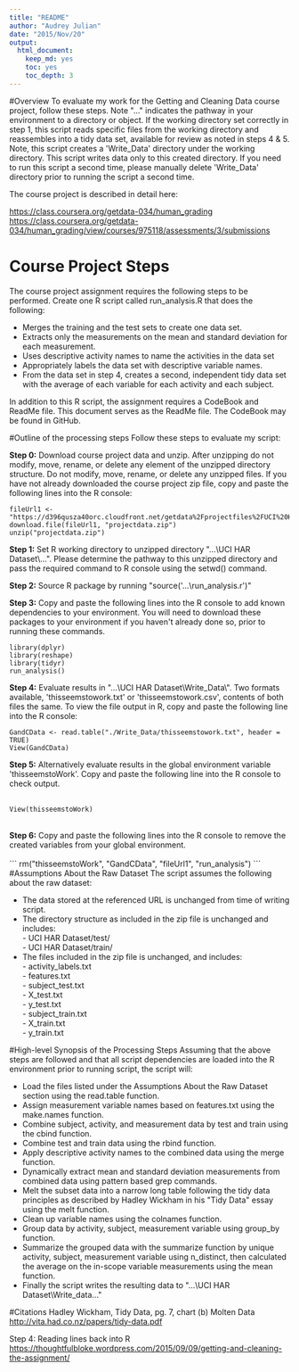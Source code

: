 ```yaml
---
title: "README"
author: "Audrey Julian"
date: "2015/Nov/20"
output:
  html_document:
    keep_md: yes
    toc: yes
    toc_depth: 3
---
```


#Overview
To evaluate my work for the Getting and Cleaning Data course project, follow
these steps. Note "..." indicates the pathway in your environment to a directory
or object. If the working directory set correctly in step 1, this script reads
specific files from the working directory and reassembles into a tidy data set,
available for review as noted in steps 4 & 5. Note, this script creates a 
'Write_Data' directory under the working directory. This script writes data only
to this created directory. If you need to run this script a second time, please
manually delete 'Write_Data' directory prior to running the script a second
time.

The course project is described in detail here:

https://class.coursera.org/getdata-034/human_grading<BR>
https://class.coursera.org/getdata-034/human_grading/view/courses/975118/assessments/3/submissions<BR>

# Course Project Steps
The course project assignment requires the following steps to be performed. 
Create one R script called run_analysis.R that does the following:

- Merges the training and the test sets to create one data set.
- Extracts only the measurements on the mean and standard deviation for each 
measurement. 
- Uses descriptive activity names to name the activities in the data set
- Appropriately labels the data set with descriptive variable names. 
- From the data set in step 4, creates a second, independent tidy data set with
the average of each variable for each activity and each subject.

In addition to this R script, the assignment requires a CodeBook and ReadMe 
file. This document serves as the ReadMe file. The CodeBook may be found in
GitHub.

#Outline of the processing steps
Follow these steps to evaluate my script:

<b>Step 0:</b> Download course project data and unzip. After unzipping do not 
        modify, move, rename, or delete any element of the unzipped directory 
        structure. Do not modify, move, rename, or delete any unzipped files. If
        you have not already downloaded the course project zip file, copy and 
        paste the following lines into the R console:
        
```
fileUrl1 <- "https://d396qusza40orc.cloudfront.net/getdata%2Fprojectfiles%2FUCI%20HAR%20Dataset.zip"
download.file(fileUrl1, "projectdata.zip")
unzip("projectdata.zip")
```

<b>Step 1:</b> Set R working directory to unzipped directory 
        "...\\UCI HAR Dataset\\...". Please determine the pathway to this 
        unzipped directory and pass the required command to R console using the
        setwd() command.

<b>Step 2:</b> Source R package by running "source('...\\run_analysis.r')"

<b>Step 3:</b> Copy and paste the following lines into the R console to add 
        known dependencies to your environment. You will need to download these
        packages to your environment if you haven't already done so, prior to 
        running these commands.

```        
library(dplyr)
library(reshape)
library(tidyr)
run_analysis()
```



<b>Step 4:</b> Evaluate results in "...\\UCI HAR Dataset\\Write_Data\\". Two 
        formats available, 'thisseemstowork.txt' or 'thisseemstowork.csv', 
        contents of both files the same. To view the file output in R, copy and 
        paste the following line into the R console:

```
GandCData <- read.table("./Write_Data/thisseemstowork.txt", header = TRUE)
View(GandCData)
```

<b>Step 5:</b> Alternatively evaluate results in the global environment variable
        'thisseemstoWork'. Copy and paste the following line into the R console
        to check output.<BR>
<BR>
```
View(thisseemstoWork)
```
<BR>
<b>Step 6:</b> Copy and paste the following lines into the R console to remove
        the created variables from your global environment.<BR>
<BR>
```
rm("thisseemstoWork", "GandCData", "fileUrl1", "run_analysis")
```
<BR>
#Assumptions About the Raw Dataset
The script assumes the following about the raw dataset:

- The data stored at the referenced URL is unchanged from time of writing script.
- The directory structure as included in the zip file is unchanged and includes:<BR>
        - UCI HAR Dataset/test/<BR>
        - UCI HAR Dataset/train/<BR>
- The files included in the zip file is unchanged, and includes:<BR>
        - activity_labels.txt<BR>
        - features.txt<BR>
        - subject_test.txt<BR>
        - X_test.txt<BR>
        - y_test.txt<BR>
        - subject_train.txt<BR>
        - X_train.txt<BR>
        - y_train.txt<BR>

#High-level Synopsis of the Processing Steps
Assuming that the above steps are followed and that all script dependencies are
loaded into the R environment prior to running script, the script will:

- Load the files listed under the Assumptions About the Raw Dataset section
using the read.table function.
- Assign measurement variable names based on features.txt using the make.names
function.
- Combine subject, activity, and measurement data by test and train using the 
cbind function.
- Combine test and train data using the rbind function.
- Apply descriptive activity names to the combined data using the merge 
function.
- Dynamically extract mean and standard deviation measurements from combined
data using pattern based grep commands.
- Melt the subset data into a narrow long table following the tidy data
principles as described by Hadley Wickham in his "Tidy Data" essay using the melt
function.
- Clean up variable names using the colnames function.
- Group data by activity, subject, measurement variable using group_by 
function.
- Summarize the grouped data with the summarize function by unique activity, 
subject, measurement variable using n_distinct, then calculated the average on 
the in-scope variable measurements using the mean function.
- Finally the script writes the resulting data to 
"...\\UCI HAR Dataset\\Write_data..."

#Citations
Hadley Wickham, Tidy Data, pg. 7, chart (b) Molten Data<BR>
http://vita.had.co.nz/papers/tidy-data.pdf<BR>

Step 4: Reading lines back into R<BR>
https://thoughtfulbloke.wordpress.com/2015/09/09/getting-and-cleaning-the-assignment/